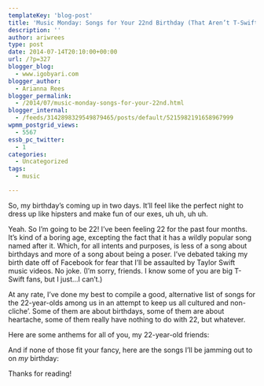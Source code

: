 ```yaml
---
templateKey: 'blog-post'
title: 'Music Monday: Songs for Your 22nd Birthday (That Aren’t T-Swift’s)'
description: ''
author: ariwrees
type: post
date: 2014-07-14T20:10:00+00:00
url: /?p=327
blogger_blog:
  - www.igobyari.com
blogger_author:
  - Arianna Rees
blogger_permalink:
  - /2014/07/music-monday-songs-for-your-22nd.html
blogger_internal:
  - /feeds/3142898329549879465/posts/default/5215982191658967999
wpmm_postgrid_views:
  - 5567
essb_pc_twitter:
  - 1
categories:
  - Uncategorized
tags:
  - music

---
```

So, my birthday’s coming up in two days. It’ll feel like the perfect night to dress up like hipsters and make fun of our exes, uh uh, uh uh.

Yeah. So I’m going to be 22! I’ve been feeling 22 for the past four months. It’s kind of a boring age, excepting the fact that it has a wildly popular song named after it. Which, for all intents and purposes, is less of a song about birthdays and more of a song about being a poser. I’ve debated taking my birth date off of Facebook for fear that I’ll be assaulted by Taylor Swift music videos. No joke. (I’m sorry, friends. I know some of you are big T-Swift fans, but I just…I can’t.)

At any rate, I’ve done my best to compile a good, alternative list of songs for the 22-year-olds among us in an attempt to keep us all cultured and non-cliche’. Some of them are about birthdays, some of them are about heartache, some of them really have nothing to do with 22, but whatever.

Here are some anthems for all of you, my 22-year-old friends:

And if none of those fit your fancy, here are the songs I’ll be jamming out to on _my_ birthday:

Thanks for reading!